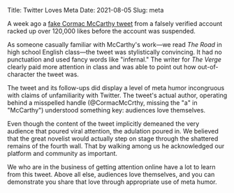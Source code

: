 Title: Twitter Loves Meta
Date: 2021-08-05
Slug: meta

A week ago a [fake Cormac McCarthy tweet](https://www.theverge.com/2021/8/2/22605871/twitter-cormac-mccarthy-verified-fake-account) from a falsely verified account racked up over 120,000 likes before the account was suspended.

As someone casually familiar with McCarthy's work—we read *The Road* in high school English class—the tweet was stylistically convincing. It had no punctuation and used fancy words like "infernal." The writer for *The Verge* clearly paid more attention in class and was able to point out how out-of-character the tweet was.

The tweet and its follow-ups did display a level of meta humor incongruous with claims of unfamiliarity with Twitter. The tweet's actual author, operating behind a misspelled handle (@CormacMcCrthy, missing the "a" in "McCarthy") understood something key: audiences love themselves.

Even though the content of the tweet implicitly demeaned the very audience that poured viral attention, the adulation poured in. We believed that the great novelist would actually step on stage through the shattered remains of the fourth wall. That by walking among us he acknowledged our platform and community as important.

We who are in the business of getting attention online have a lot to learn from this tweet. Above all else, audiences love themselves, and you can demonstrate you share that love through appropriate use of meta humor.